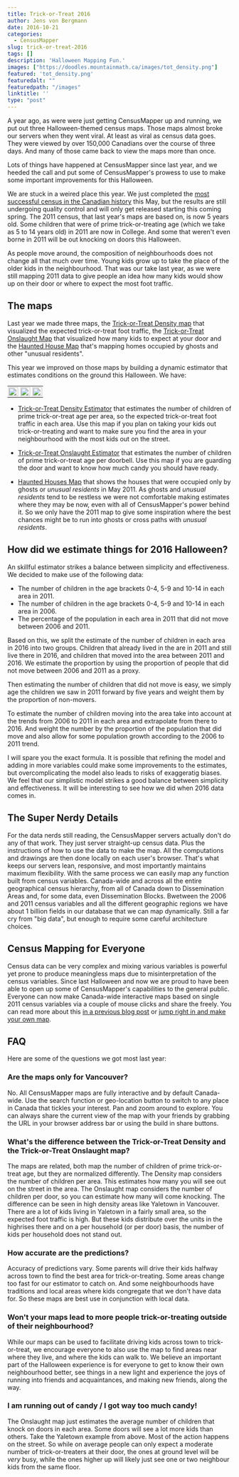 ```yaml
---
title: Trick-or-Treat 2016
author: Jens von Bergmann
date: 2016-10-21
categories:
  - CensusMapper
slug: trick-or-treat-2016
tags: []
description: 'Halloween Mapping Fun.'
images: ["https://doodles.mountainmath.ca/images/tot_density.png"]
featured: 'tot_density.png'
featuredalt: ""
featuredpath: "/images"
linktitle: ''
type: "post"
---
```


A year ago, as were were just getting CensusMapper up and running, we put out three Halloween-themed census maps. Those
maps almost broke our servers when they went viral. At least as viral as census data goes. They were viewed by over
150,000 Canadians over the course of three days. And many of those came back to view the maps more than once.

Lots of things have happened at CensusMapper since last year, and we heeded the call and put some of CensusMapper's prowess
to use to make some important improvements for this Halloween.

<!-- more -->
We are stuck in a weired place this year. We just completed the
[most successful census in the Canadian history](https://twitter.com/NavdeepSBains/status/770281404848566273) this May,
but the results are still undergoing quality control and will only get released starting this coming spring. The 2011
census, that last year's maps are based on, is now 5 years old. Some children that were of prime trick-or-treating age
(which we take as 5 to 14 years old) in 2011 are now in College. And some that weren't even borne in 2011 will be out
knocking on doors this Halloween.

As people move around, the composition of neighbourhoods does not change all that much over time. Young kids grow up to take
the place of the older kids in the neighbourhood. That was our take last year, as we were still mapping 2011 data to
give people an idea how many kids would show up on their door or where to expect the most foot traffic.

## The maps
Last year we made three maps, the
[Trick-or-Treat Density map](https://censusmapper.ca/maps/137) that visualized the expected trick-or-treat foot traffic,
the [Trick-or-Treat Onslaught Map](https://censusmapper.ca/maps/136) that visualized how many kids to expect at your
door and the [Haunted House Map](https://censusmapper.ca/maps/138)
that's mapping homes occupied by ghosts and other "unusual residents".

This year we improved on those maps by building a dynamic estimator that estimates conditions on the ground this Halloween. We
have:

<table>
<tr>
<td style="width:25%;padding:3%">
<a href="https://censusmapper.ca/maps/529" target="_blank"><img  src="/images/tot_density.png" style="width:100%"></a>
</td>
<td style="width:25%;padding:3%">
<a href="https://censusmapper.ca/maps/528" target="_blank"><img  src="/images/tot_onslaught.png" style="width:100%"></a>
</td>
<td style="width:25%;padding:3%">
<a href="https://censusmapper.ca/maps/138" target="_blank"><img  src="/images/tot_haunted_houses.png" style="width:100%"></a>
</td>
<tr> 
</table>

* <a class='btn btn-success' href="https://censusmapper.ca/maps/529" target="_blank">Trick-or-Treat Density Estimator</a>
that estimates the number of children of prime trick-or-treat age per area, so the expected trick-or-treat foot traffic
in each area. Use this map if you plan on taking your kids out trick-or-treating and want to make sure you find the area
in your neighbourhood with the most kids out on the street.

* <a class='btn btn-success' href="https://censusmapper.ca/maps/528" target="_blank">Trick-or-Treat Onslaught Estimator</a>
that estimates the number of children of prime trick-or-treat age per doorbell. Use this map if you are guarding the door
and want to know how much candy you should have ready.

* <a class='btn btn-success' href="https://censusmapper.ca/maps/528" target="_blank">Haunted Houses Map</a> that shows
the houses that were occupied only by ghosts or *unusual residents* in May 2011. As ghosts and *unusual residents* tend
to be restless we were not comfortable making estimates where they may be now,
even with all of CensusMapper's power behind it. So we only have the 2011 map to give some inspiration where the best
chances might be to run into ghosts or cross paths with *unusual residents*.


## How did we estimate things for 2016 Halloween?
An skillful estimator strikes a balance between simplicity and effectiveness. We decided to make use of the
following data:

* The number of children in the age brackets 0-4, 5-9 and 10-14 in each area in 2011.
* The number of children in the age brackets 0-4, 5-9 and 10-14 in each area in 2006.
* The percentage of the population in each area in 2011 that did not move between 2006 and 2011.
 
Based on this, we split the estimate of the number of children in each area in 2016 into two groups. Children that
already lived in the are in 2011 and still live there in 2016, and children that moved into the area between 2011 and 2016.
We estimate the proportion by using the proportion of people that did not move between 2006 and 2011 as a proxy.

Then estimating the number of children that did not move is easy, we simply age the children we saw in 2011 forward by
five years and weight them by the proportion of non-movers.

To estimate the number of children moving into the area take into account at the trends from 2006 to 2011 in each area
and extrapolate from there to 2016. And weight the number by the proportion of the population that did move and also
allow for some population growth according to the 2006 to 2011 trend.
 
I will spare you the exact formula. It is possible that refining the model and adding in more variables could make some
improvements to the estimates, but overcomplicating the model also leads to risks of exaggeratig biases. We feel that
our simplistic model strikes a good balance between simplicity and effectiveness. It will be interesting to see how we
did when 2016 data comes in.

## The Super Nerdy Details
For the data nerds still reading, the CensusMapper servers actually don't do any of that work. They just server straight-up
census data. Plus the instructions of how to use the data to make the map. All the computations and drawings are then
done locally on each user's browser. That's what keeps our servers
lean, responsive, and most importantly maintains maximum flexibility. With the same process we can easily map any function
built from census variables. Canada-wide and across all the entire geographical census hierarchy, from all of Canada down
to Dissemination Areas and, for some data, even Dissemination Blocks. Bwetween the 2006 and 2011 census
variables and all the different geographic regions we have about 1 billion fields in our database that we can map
dynamically. Still a far cry from "big data", but enough to require some careful architecture choices.
 
## Census Mapping for Everyone 
Census data can be very complex and mixing various variables is powerful yet prone to produce meaningless maps due to
misinterpretation of the census variables. Since last Halloween and now we are proud to have been able to open up some
of CensusMapper's capabilities to the general public. Everyone can now make Canada-wide interactive maps based on single
2011 census variables via a couple of mouse clicks and share the freely. You can read more about this
[in a previous blog post](http://doodles.mountainmath.ca/blog/2016/05/04/census-mapping-for-everyone/) or
[jump right in and make your own map](https://censusmapper.ca/maps/new).

## FAQ
Here are some of the questions we got most last year:

### Are the maps only for Vancouver?
No. All CensusMapper maps are fully interactive and by default Canada-wide. Use the search function or geo-location
button to switch to any place in Canada that tickles your interest. Pan and zoom around to explore. You can always share
the current view of the map with your friends by grabbing the URL in your browser address bar or using the build in share buttons. 
 
### What's the difference between the Trick-or-Treat Density and the Trick-or-Treat Onslaught map?
The maps are related, both map the number of children of prime trick-or-treat age, but they are normalized differently.
The Density map considers the number of children per area. This estimates how many you will see out on the street in the area.
The Onslaught map considers the number of children per door, so you can estimate how many will come knocking.
The difference can be seen in high density areas like Yaletown in Vancouver. There are a lot of kids living in Yaletown
in a fairly small area, so the expected foot traffic is high. But these kids distribute over the units in the highrises
there and on a per household (or per door) basis, the number of kids per household does not stand out. 

### How accurate are the predictions?
Accuracy of predictions vary. Some parents will drive their kids halfway across town to find the best area for
trick-or-treating. Some areas change too fast for our estimator to catch on. And some neighbourhoods have traditions and
local areas where kids congregate that we don't have data for. So these maps are best use in conjunction with local data.

### Won't your maps lead to more people trick-or-treating outside of their neighbourhood?
While our maps can be used to facilitate driving kids across town to trick-or-treat, we encourage everyone to also
use the map to find areas near
where they live, and where the kids can walk to. We believe an important part of the Halloween experience is for everyone
to get to know their own neighbourhood better, see things in a new light and experience the
joys of running into friends and acquaintances, and making new friends, along the way. 

### I am running out of candy / I got way too much candy!
The Onslaught map just estimates the average number of children that knock on doors in each area. Some doors will see a
lot more kids than others. Take the Yaletown example from above. Most
of the action happens on the street. So while on average people can only expect a moderate number of trick-or-treaters
at their door, the ones at ground level will be *very* busy, while the ones higher up will likely just see one or two
neighbour kids from the same floor.
